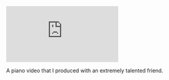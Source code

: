 <div class="responsive-ratio responsive-ratio-2by1">
    <iframe src="https://www.youtube.com/embed/Rt9wptpuilY" frameborder="0" allow="accelerometer; autoplay; encrypted-media; gyroscope; picture-in-picture" allowfullscreen></iframe>
</div>

A piano video that I produced with an extremely talented friend.
